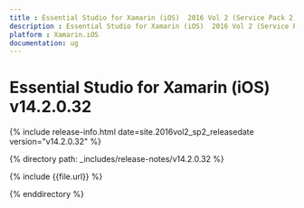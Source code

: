 ```yaml
---
title : Essential Studio for Xamarin (iOS)  2016 Vol 2 (Service Pack 2) Release Notes
description : Essential Studio for Xamarin (iOS)  2016 Vol 2 (Service Pack 2) Release Notes
platform : Xamarin.iOS
documentation: ug
---
```


# Essential Studio for Xamarin (iOS) v14.2.0.32

{% include release-info.html date=site.2016vol2_sp2_releasedate version="v14.2.0.32" %} 

{% directory path: _includes/release-notes/v14.2.0.32 %}

{% include {{file.url}} %}

{% enddirectory %}